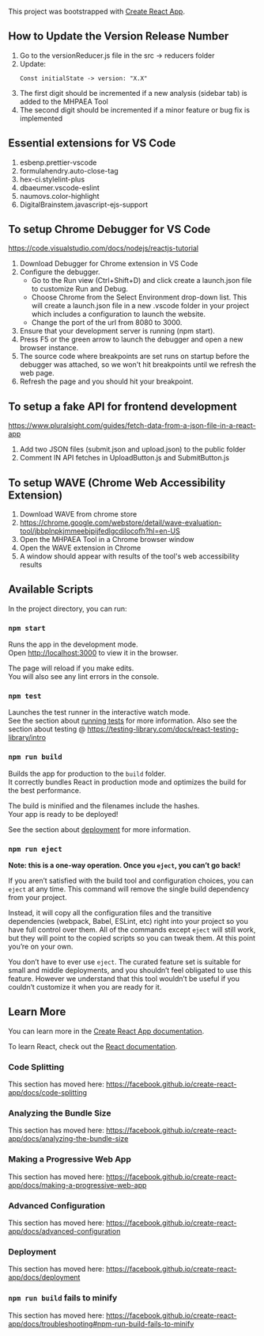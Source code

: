 This project was bootstrapped with [Create React App](https://github.com/facebook/create-react-app).

## How to Update the Version Release Number

1. Go to the versionReducer.js file in the src -> reducers folder
2. Update:
	```
	Const initialState -> version: "X.X"
	```
3. The first digit should be incremented if a new analysis (sidebar tab) is added to the MHPAEA Tool
4. The second digit should be incremented if a minor feature or bug fix is implemented

## Essential extensions for VS Code

1. esbenp.prettier-vscode
2. formulahendry.auto-close-tag
3. hex-ci.stylelint-plus
4. dbaeumer.vscode-eslint
5. naumovs.color-highlight
6. DigitalBrainstem.javascript-ejs-support

## To setup Chrome Debugger for VS Code

https://code.visualstudio.com/docs/nodejs/reactjs-tutorial

1. Download Debugger for Chrome extension in VS Code
2. Configure the debugger.
   - Go to the Run view (Ctrl+Shift+D) and click create a launch.json file to customize Run and Debug.
   - Choose Chrome from the Select Environment drop-down list. This will create a launch.json file in a new .vscode folder in your project which includes a configuration to launch the website.
   - Change the port of the url from 8080 to 3000.
3. Ensure that your development server is running (npm start).
4. Press F5 or the green arrow to launch the debugger and open a new browser instance.
5. The source code where breakpoints are set runs on startup before the debugger was attached, so we won't hit breakpoints until we refresh the web page.
6. Refresh the page and you should hit your breakpoint.

## To setup a fake API for frontend development

https://www.pluralsight.com/guides/fetch-data-from-a-json-file-in-a-react-app

1. Add two JSON files (submit.json and upload.json) to the public folder
2. Comment IN API fetches in UploadButton.js and SubmitButton.js

## To setup WAVE (Chrome Web Accessibility Extension)
1. Download WAVE from chrome store
2. https://chrome.google.com/webstore/detail/wave-evaluation-tool/jbbplnpkjmmeebjpijfedlgcdilocofh?hl=en-US
3. Open the MHPAEA Tool in a Chrome browser window
4. Open the WAVE extension in Chrome
5. A window should appear with results of the tool's web accessibility results

## Available Scripts

In the project directory, you can run:

### `npm start`

Runs the app in the development mode.<br />
Open [http://localhost:3000](http://localhost:3000) to view it in the browser.

The page will reload if you make edits.<br />
You will also see any lint errors in the console.

### `npm test`

Launches the test runner in the interactive watch mode.<br />
See the section about [running tests](https://facebook.github.io/create-react-app/docs/running-tests) for more information.
Also see the section about testing @ https://testing-library.com/docs/react-testing-library/intro

### `npm run build`

Builds the app for production to the `build` folder.<br />
It correctly bundles React in production mode and optimizes the build for the best performance.

The build is minified and the filenames include the hashes.<br />
Your app is ready to be deployed!

See the section about [deployment](https://facebook.github.io/create-react-app/docs/deployment) for more information.

### `npm run eject`

**Note: this is a one-way operation. Once you `eject`, you can’t go back!**

If you aren’t satisfied with the build tool and configuration choices, you can `eject` at any time. This command will remove the single build dependency from your project.

Instead, it will copy all the configuration files and the transitive dependencies (webpack, Babel, ESLint, etc) right into your project so you have full control over them. All of the commands except `eject` will still work, but they will point to the copied scripts so you can tweak them. At this point you’re on your own.

You don’t have to ever use `eject`. The curated feature set is suitable for small and middle deployments, and you shouldn’t feel obligated to use this feature. However we understand that this tool wouldn’t be useful if you couldn’t customize it when you are ready for it.

## Learn More

You can learn more in the [Create React App documentation](https://facebook.github.io/create-react-app/docs/getting-started).

To learn React, check out the [React documentation](https://reactjs.org/).

### Code Splitting

This section has moved here: https://facebook.github.io/create-react-app/docs/code-splitting

### Analyzing the Bundle Size

This section has moved here: https://facebook.github.io/create-react-app/docs/analyzing-the-bundle-size

### Making a Progressive Web App

This section has moved here: https://facebook.github.io/create-react-app/docs/making-a-progressive-web-app

### Advanced Configuration

This section has moved here: https://facebook.github.io/create-react-app/docs/advanced-configuration

### Deployment

This section has moved here: https://facebook.github.io/create-react-app/docs/deployment

### `npm run build` fails to minify

This section has moved here: https://facebook.github.io/create-react-app/docs/troubleshooting#npm-run-build-fails-to-minify
